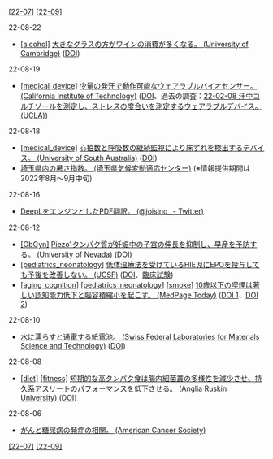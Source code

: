 [\[22-07\]](2207.md) [\[22-09\]](2209.md)

22-08-22
* [\[alcohol\]](alcohol.md) [大きなグラスの方がワインの消費が多くなる。 (University of Cambridge)](https://www.cam.ac.uk/research/news/larger-wine-glasses-may-lead-people-to-drink-more) ([DOI](https://doi.org/10.1186/s12889-016-3068-z))

22-08-19
* [\[medical_device\]](medical_device.md) [少量の発汗で動作可能なウェアラブルバイオセンサー。 (California Institute of Technology)](https://www.caltech.edu/about/news/new-wearable-sensor-detects-even-more-compounds-in-human-sweat) ([DOI](https://doi.org/10.1038/s41551-022-00916-z)、過去の調査：[22-02-08
 汗中コルチゾールを測定し、ストレスの度合いを測定するウェアラブルデバイス。 (UCLA)](2202.md))

22-08-18
* [\[medical_device\]](medical_device.md) [心拍数と呼吸数の継続監視により床ずれを検出するデバイス。 (University of South Australia)](https://www.unisa.edu.au/media-centre/Releases/2022/tiny-optical-sensors-could-put-an-end-to-hospital-bed-sores/) ([DOI](https://doi.org/10.1117/1.JBO.27.6.067002))
* [埼玉県内の暑さ指数。 (埼玉県気候変動適応センター)](https://saiplat.pref.saitama.lg.jp/archives/1277) (※情報提供期間は2022年8月～9月中旬)

22-08-16
* [DeepLをエンジンとしたPDF翻訳。 (@joisino_ - Twitter)](https://readable.joisino.net/)

22-08-12
* [\[ObGyn\]](ObGyn.md) [Piezo1タンパク質が妊娠中の子宮の伸長を抑制し、早産を予防する。 (University of Nevada)](https://www.unr.edu/nevada-today/news/2022/preterm-labor-research-finding) ([DOI](https://doi.org/10.1113/JP283299))
* [\[pediatrics_neonatology\]](pediatrics_neonatology.md) [低体温療法を受けているHIE児にEPOを投与しても予後を改善しない。 (UCSF)](https://newbornresearch.ucsf.edu/clinical-trials) ([DOI](https://doi.org/10.1056/NEJMoa2119660)、[臨床試験](https://clinicaltrials.gov/ct2/show/NCT02811263))
* [\[aging_cognition\]](aging_cognition.md) [\[pediatrics_neonatology\]](pediatrics_neonatology.md) [\[smoke\]](smoke.md) [10歳以下の喫煙は著しい認知能力低下と脳容積縮小を起こす。 (MedPage Today)](https://www.medpagetoday.com/pediatrics/preventivecare/100164) ([DOI 1](https://doi.org/10.1001/jamanetworkopen.2022.25991)、[DOI 2](https://doi.org/10.1001/jamanetworkopen.2022.26001))

22-08-10
* [水に濡らすと通電する紙電池。 (Swiss Federal Laboratories for Materials Science and Technology)](https://www.empa.ch/web/s604/wasser-aktivierte-batterie) ([DOI](https://doi.org/10.1038/s41598-022-15900-5))

22-08-08
* [\[diet\]](diet.md) [\[fitness\]](fitness.md) [短期的な高タンパク食は腸内細菌叢の多様性を減少させ、持久系アスリートのパフォーマンスを低下させる。 (Anglia Ruskin University)](https://aru.ac.uk/news/a-stable-gut-helps-elite-athletes-perform-better) ([DOI](https://doi.org/10.1128/msystems.00129-22))

22-08-06
* [がんと糖尿病の発症の相関。 (American Cancer Society)](https://doi.org/10.2337/dc10-0666)

[\[22-07\]](2207.md) [\[22-09\]](2209.md)
